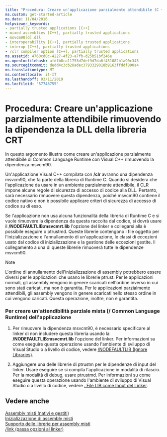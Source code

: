 ```yaml
---
title: "Procedura: Creare un'applicazione parzialmente attendibile (C + + CLI)"
ms.custom: get-started-article
ms.date: 11/04/2016
helpviewer_keywords:
- partially trusted applications [C++]
- mixed assemblies [C++], partially trusted applications
- msvcm90[d].dll
- interoperability [C++], partially trusted applications
- interop [C++], partially trusted applications
- /clr compiler option [C++], partially trusted applications
ms.assetid: 4760cd0c-4227-4f23-a7fb-d25b51bf246e
ms.openlocfilehash: afdfb8ca11753d7def9d7da6f431082b1a90c345
ms.sourcegitcommit: dedd4c3cb28adec3793329018b9163ffddf890a4
ms.translationtype: MT
ms.contentlocale: it-IT
ms.lasthandoff: 03/11/2019
ms.locfileid: "57743755"
---
```

# <a name="how-to-create-a-partially-trusted-application-by-removing-dependency-on-the-crt-library-dll"></a>Procedura: Creare un'applicazione parzialmente attendibile rimuovendo la dipendenza la DLL della libreria CRT

In questo argomento illustra come creare un'applicazione parzialmente attendibile di Common Language Runtime con Visual C++ rimuovendo la dipendenza msvcm90.

Un'applicazione Visual C++ compilata con **/clr** avranno una dipendenza msvcm90, che fa parte della libreria di Runtime C. Quando si desidera che l'applicazione da usare in un ambiente parzialmente attendibile, il CLR impone alcune regole di sicurezza di accesso di codice alla DLL. Pertanto, sarà necessario rimuovere questa dipendenza, poiché msvcm90 contiene il codice nativo e non è possibile applicare criteri di sicurezza di accesso di codice su di esso.

Se l'applicazione non usa alcuna funzionalità della libreria di Runtime C e si vuole rimuovere la dipendenza da questa raccolta dal codice, si dovrà usare il **/NODEFAULTLIB:msvcmrt.lib** l'opzione del linker e collegarsi alla è possibile eseguire o ptrustmd. Queste librerie contengono i file oggetto per l'inizializzazione e l'annullamento di un'applicazione, le classi di eccezioni usato dal codice di inizializzazione e la gestione delle eccezioni gestite. Il collegamento a una di queste librerie rimuoverà tutte le dipendenze msvcm90.

> [!NOTE]
>  L'ordine di annullamento dell'inizializzazione di assembly potrebbero essere diversi per le applicazioni che usano le librerie ptrust. Per le applicazioni normali, gli assembly vengono in genere scaricati nell'ordine inverso in cui sono stati caricati, ma non è garantita. Per le applicazioni parzialmente attendibili, gli assembly vengono in genere scaricati nello stesso ordine in cui vengono caricati. Questa operazione, inoltre, non è garantita.

### <a name="to-create-a-partially-trusted-mixed-clr-application"></a>Per creare un'attendibilità parziale mista (/ Common Language Runtime) dell'applicazione

1. Per rimuovere la dipendenza msvcm90, è necessario specificare al linker di non includere questa libreria usando la **/NODEFAULTLIB:msvcmrt.lib** l'opzione del linker. Per informazioni su come eseguire questa operazione usando l'ambiente di sviluppo di Visual Studio o a livello di codice, vedere [/NODEFAULTLIB (Ignore Libraries)](../build/reference/nodefaultlib-ignore-libraries.md).

1. Aggiungere una delle librerie di ptrustm per le dipendenze di input del linker. Usare eseguire se si compila l'applicazione in modalità di rilascio. Per la modalità di debug, usare ptrustmd. Per informazioni su come eseguire questa operazione usando l'ambiente di sviluppo di Visual Studio o a livello di codice, vedere [. File LIB come Input del Linker](../build/reference/dot-lib-files-as-linker-input.md).

## <a name="see-also"></a>Vedere anche

[Assembly misti (nativi e gestiti)](../dotnet/mixed-native-and-managed-assemblies.md)<br/>
[Inizializzazione di assembly misti](../dotnet/initialization-of-mixed-assemblies.md)<br/>
[Supporto delle librerie per assembly misti](../dotnet/library-support-for-mixed-assemblies.md)<br/>
[/link (passa opzioni al linker)](../build/reference/link-pass-options-to-linker.md)
